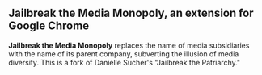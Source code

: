 ## Jailbreak the Media Monopoly, an extension for Google Chrome

**Jailbreak the Media Monopoly** replaces the name of media subsidiaries with the name of its parent company, subverting the illusion of media diversity. This is a fork of Danielle Sucher's "Jailbreak the Patriarchy."